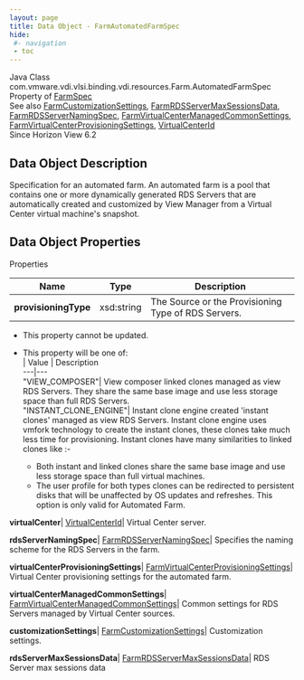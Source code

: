 ```yaml
---
layout: page
title: Data Object - FarmAutomatedFarmSpec
hide:
 #- navigation
 - toc
---
```






Java Class
    com.vmware.vdi.vlsi.binding.vdi.resources.Farm.AutomatedFarmSpec  
Property of
     [FarmSpec](vdi.resources.Farm.FarmSpec.md#field_detail)  
See also
     [FarmCustomizationSettings](vdi.resources.Farm.CustomizationSettings.md), [FarmRDSServerMaxSessionsData](vdi.resources.Farm.RDSServerMaxSessionsData.md), [FarmRDSServerNamingSpec](vdi.resources.Farm.RDSServerNamingSpec.md), [FarmVirtualCenterManagedCommonSettings](vdi.resources.Farm.VirtualCenterManagedCommonSettings.md), [FarmVirtualCenterProvisioningSettings](vdi.resources.Farm.VirtualCenterProvisioningSettings.md), [VirtualCenterId](vdi.entity.VirtualCenterId.md)  
Since 
    Horizon View 6.2

## Data Object Description 

Specification for an automated farm. An automated farm is a pool that contains one or more dynamically generated RDS Servers that are automatically created and customized by View Manager from a Virtual Center virtual machine's snapshot. 

## Data Object Properties

Properties

Name |  Type |  Description   
---|---|---  
**provisioningType**|  xsd:string|  The Source or the Provisioning Type of RDS Servers.   


 * This property cannot be updated.
  * This property will be one of:  
|  Value |  Description   
---|---  
"VIEW_COMPOSER"| View composer linked clones managed as view RDS Servers. They share the same base image and use less storage space than full RDS Servers.  
"INSTANT_CLONE_ENGINE"| Instant clone engine created 'instant clones' managed as view RDS Servers. Instant clone engine uses vmfork technology to create the instant clones, these clones take much less time for provisioning. Instant clones have many similarities to linked clones like :-  

    * Both instant and linked clones share the same base image and use less storage space than full virtual machines.
    * The user profile for both types clones can be redirected to persistent disks that will be unaffected by OS updates and refreshes.
This option is only valid for Automated Farm.  

  
**virtualCenter**| [VirtualCenterId](vdi.entity.VirtualCenterId.md)|  Virtual Center server.   
  
**rdsServerNamingSpec**| [FarmRDSServerNamingSpec](vdi.resources.Farm.RDSServerNamingSpec.md)|  Specifies the naming scheme for the RDS Servers in the farm.   
  
**virtualCenterProvisioningSettings**| [FarmVirtualCenterProvisioningSettings](vdi.resources.Farm.VirtualCenterProvisioningSettings.md)|  Virtual Center provisioning settings for the automated farm.   
  
**virtualCenterManagedCommonSettings**| [FarmVirtualCenterManagedCommonSettings](vdi.resources.Farm.VirtualCenterManagedCommonSettings.md)|  Common settings for RDS Servers managed by Virtual Center sources.   
  
**customizationSettings**| [FarmCustomizationSettings](vdi.resources.Farm.CustomizationSettings.md)|  Customization settings.   
  
**rdsServerMaxSessionsData**| [FarmRDSServerMaxSessionsData](vdi.resources.Farm.RDSServerMaxSessionsData.md)|  RDS Server max sessions data   
  
  
  
   
  
  

